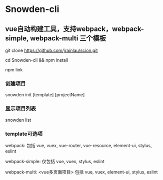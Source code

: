 # Snowden-cli
## vue自动构建工具，支持webpack，webpack-simple, webpack-multi 三个模板

git clone https://github.com/jrainlau/scion.git

cd Snowden-cli && npm install

npm link

### 创建项目 ###
snowden init [template] [projectName]

### 显示项目列表 ###
snowden list

### template可选项 ###
webpack: 包括 vue, vuex, vue-router, vue-resource, element-ui, stylus, eslint

webpack-simple: 仅包括 vue, vuex, stylus, eslint

webpack-multi: <vue多页面项目> 包括 vue, vuex, element-ui, stylus, eslint
